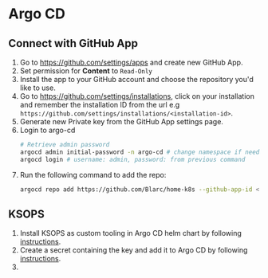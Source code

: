 # Argo CD
## Connect with GitHub App
1. Go to https://github.com/settings/apps and create new GitHub App.
2. Set permission for **Content** to `Read-Only`
3. Install the app to your GitHub account and choose the repository you'd like to use.
4. Go to https://github.com/settings/installations, click on your installation and remember the installation ID from the url e.g `https://github.com/settings/installations/<installation-id>`.
5. Generate new Private key from the GitHub App settings page.
6. Login to argo-cd
   ```bash
   # Retrieve admin password
   argocd admin initial-password -n argo-cd # change namespace if needed
   argocd login # username: admin, password: from previous command
   ```
7. Run the following command to add the repo:
   ```bash
   argocd repo add https://github.com/Blarc/home-k8s --github-app-id <app-id> --github-app-installation-id <installation-id> --github-app-private-key-path <example.private-key.pem>
   ```
## KSOPS
1. Install KSOPS as custom tooling in Argo CD helm chart by following [instructions](https://github.com/viaduct-ai/kustomize-sops?tab=readme-ov-file#argo-cd-helm-chart-with-custom-tooling).
2. Create a secret containing the key and add it to Argo CD by following [instructions](https://github.com/viaduct-ai/kustomize-sops?tab=readme-ov-file#argocdgitops-operator-w-ksopsagekey-in-okd4ocp4).
3. 
